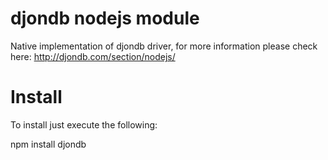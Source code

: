 djondb nodejs module
====================

Native implementation of djondb driver, for more information please check here: <a href="http://djondb.com/section/nodejs/">http://djondb.com/section/nodejs/</a>

Install
=======

To install just execute the following:

npm install djondb





